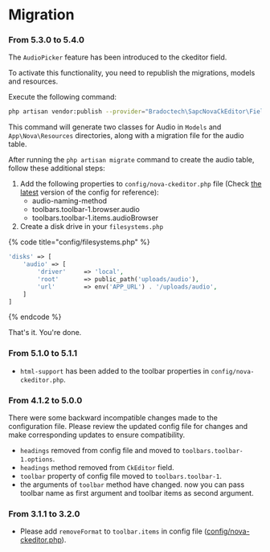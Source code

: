 # Migration

### **From 5.3.0 to 5.4.0**

The `AudioPicker` feature has been introduced to the ckeditor field.

To activate this functionality, you need to republish the migrations, models and resources.

Execute the following command:

```sh
php artisan vendor:publish --provider="Bradoctech\SapcNovaCkEditor\FieldServiceProvider"
```

This command will generate two classes for Audio in `Models` and `App\Nova\Resources` directories, along with a migration file for the audio table.



After running the `php artisan migrate` command to create the audio table, follow these additional steps:

1. Add the following properties to `config/nova-ckeditor.php` file (Check [the latest](https://github.com/bradoctech/sapc-nova-ckeditor/blob/master/config/nova-ckeditor.php) version of the config for reference):
   * audio-naming-method
   * toolbars.toolbar-1.browser.audio
   * toolbars.toolbar-1.items.audioBrowser
2. Create a disk drive in your `filesystems.php`

{% code title="config/filesystems.php" %}
```php
'disks' => [
    'audio' => [
        'driver'     => 'local',
        'root'       => public_path('uploads/audio'),
        'url'        => env('APP_URL') . '/uploads/audio',
    ]
]
```
{% endcode %}



That's it. You're done.



### **From 5.1.0 to 5.1.1**

* `html-support` has been added to the toolbar properties in `config/nova-ckeditor.php`.

### **From 4.1.2 to 5.0.0**

There were some backward incompatible changes made to the configuration file. Please review the updated config file for changes and make corresponding updates to ensure compatibility.

* `headings` removed from config file and moved to `toolbars.toolbar-1.options`.
* `headings` method removed from `CkEditor` field.
* `toolbar` property of config file moved to `toolbars.toolbar-1`.
* the arguments of `toolbar` method have changed. now you can pass toolbar name as first argument and toolbar items as second argument.

### **From 3.1.1 to 3.2.0**

* Please add `removeFormat` to `toolbar.items` in config file ([config/nova-ckeditor.php](https://github.com/bradoctech/sapc-nova-ckeditor/blob/master/config/nova-ckeditor.php)).



